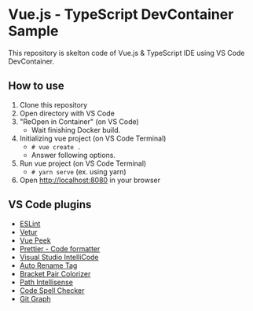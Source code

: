 # Vue.js - TypeScript DevContainer Sample

This repository is skelton code of Vue.js & TypeScript IDE using VS Code DevContainer.

## How to use

1. Clone this repository
2. Open directory with VS Code
3. "ReOpen in Container" (on VS Code)
    - Wait finishing Docker build.
4. Initializing vue project (on VS Code Terminal)
    - `# vue create .`
    - Answer following options.
5. Run vue project (on VS Code Terminal)
    - `# yarn serve` (ex. using yarn)
6. Open <http://localhost:8080> in your browser

## VS Code plugins

- [ESLint](https://marketplace.visualstudio.com//items?itemName=dbaeumer.vscode-eslint)
- [Vetur](https://marketplace.visualstudio.com//items?itemName=octref.vetur)
- [Vue Peek](https://marketplace.visualstudio.com//items?itemName=dariofuzinato.vue-peek)
- [Prettier - Code formatter](https://marketplace.visualstudio.com//items?itemName=esbenp.prettier-vscode)
- [Visual Studio IntelliCode](https://marketplace.visualstudio.com//items?itemName=VisualStudioExptTeam.vscodeintellicode)
- [Auto Rename Tag](https://marketplace.visualstudio.com//items?itemName=formulahendry.auto-rename-tag)
- [Bracket Pair Colorizer](https://marketplace.visualstudio.com//items?itemName=CoenraadS.bracket-pair-colorizer)
- [Path Intellisense](https://marketplace.visualstudio.com//items?itemName=christian-kohler.path-intellisense)
- [Code Spell Checker](https://marketplace.visualstudio.com//items?itemName=streetsidesoftware.code-spell-checker)
- [Git Graph](https://marketplace.visualstudio.com//items?itemName=mhutchie.git-graph)
